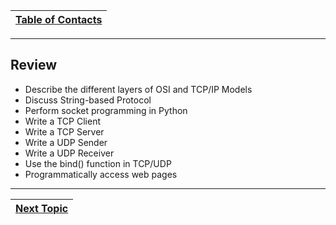 |[Table of Contacts](/00-Table-of-Contents.md)|
|---|

---

## Review

* Describe the different layers of OSI and TCP/IP Models
* Discuss String-based Protocol
* Perform socket programming in Python
* Write a TCP Client
* Write a TCP Server
* Write a UDP Sender
* Write a UDP Receiver
* Use the bind\(\) function in TCP/UDP
* Programmatically access web pages

---

|[Next Topic](/03-intro-to-sockets/summary.md)|
|---|
